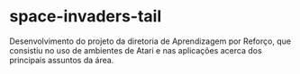 # space-invaders-tail

Desenvolvimento do projeto da diretoria de Aprendizagem por Reforço, que consistiu no uso de ambientes de Atari e nas aplicações acerca dos principais assuntos da área.
